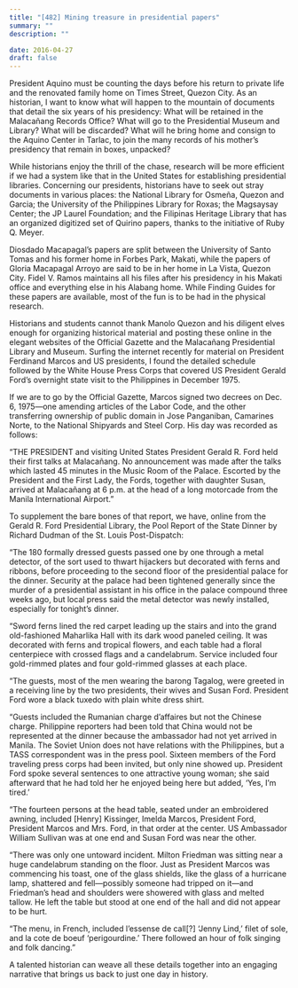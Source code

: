 ```yaml
---
title: "[482] Mining treasure in presidential papers"
summary: ""
description: ""

date: 2016-04-27
draft: false
---
```


President Aquino must be counting the days before his return to private life and the renovated family home on Times Street, Quezon City. As an historian, I want to know what will happen to the mountain of documents that detail the six years of his presidency: What will be retained in the Malacañang Records Office? What will go to the Presidential Museum and Library? What will be discarded? What will he bring home and consign to the Aquino Center in Tarlac, to join the many records of his mother’s presidency that remain in boxes, unpacked?

While historians enjoy the thrill of the chase, research will be more efficient if we had a system like that in the United States for establishing presidential libraries. Concerning our presidents, historians have to seek out stray documents in various places: the National Library for Osmeña, Quezon and Garcia; the University of the Philippines Library for Roxas; the Magsaysay Center; the JP Laurel Foundation; and the Filipinas Heritage Library that has an organized digitized set of Quirino papers, thanks to the initiative of Ruby Q. Meyer.

Diosdado Macapagal’s papers are split between the University of Santo Tomas and his former home in Forbes Park, Makati, while the papers of Gloria Macapagal Arroyo are said to be in her home in La Vista, Quezon City. Fidel V. Ramos maintains all his files after his presidency in his Makati office and everything else in his Alabang home. While Finding Guides for these papers are available, most of the fun is to be had in the physical research.

Historians and students cannot thank Manolo Quezon and his diligent elves enough for organizing historical material and posting these online in the elegant websites of the Official Gazette and the Malacañang Presidential Library and Museum. Surfing the internet recently for material on President Ferdinand Marcos and US presidents, I found the detailed schedule followed by the White House Press Corps that covered US President Gerald Ford’s overnight state visit to the Philippines in December 1975.

If we are to go by the Official Gazette, Marcos signed two decrees on Dec. 6, 1975—one amending articles of the Labor Code, and the other transferring ownership of public domain in Jose Panganiban, Camarines Norte, to the National Shipyards and Steel Corp. His day was recorded as follows:

“THE PRESIDENT and visiting United States President Gerald R. Ford held their first talks at Malacañang. No announcement was made after the talks which lasted 45 minutes in the Music Room of the Palace. Escorted by the President and the First Lady, the Fords, together with daughter Susan, arrived at Malacañang at 6 p.m. at the head of a long motorcade from the Manila International Airport.”

To supplement the bare bones of that report, we have, online from the Gerald R. Ford Presidential Library, the Pool Report of the State Dinner by Richard Dudman of the St. Louis Post-Dispatch:

“The 180 formally dressed guests passed one by one through a metal detector, of the sort used to thwart hijackers but decorated with ferns and ribbons, before proceeding to the second floor of the presidential palace for the dinner. Security at the palace had been tightened generally since the murder of a presidential assistant in his office in the palace compound three weeks ago, but local press said the metal detector was newly installed, especially for tonight’s dinner.

“Sword ferns lined the red carpet leading up the stairs and into the grand old-fashioned Maharlika Hall with its dark wood paneled ceiling. It was decorated with ferns and tropical flowers, and each table had a floral centerpiece with crossed flags and a candelabrum. Service included four gold-rimmed plates and four gold-rimmed glasses at each place.

“The guests, most of the men wearing the barong Tagalog, were greeted in a receiving line by the two presidents, their wives and Susan Ford. President Ford wore a black tuxedo with plain white dress shirt.

“Guests included the Rumanian charge d’affaires but not the Chinese charge. Philippine reporters had been told that China would not be represented at the dinner because the ambassador had not yet arrived in Manila. The Soviet Union does not have relations with the Philippines, but a TASS correspondent was in the press pool. Sixteen members of the Ford traveling press corps had been invited, but only nine showed up. President Ford spoke several sentences to one attractive young woman; she said afterward that he had told her he enjoyed being here but added, ‘Yes, I’m tired.’

“The fourteen persons at the head table, seated under an embroidered awning, included [Henry] Kissinger, Imelda Marcos, President Ford, President Marcos and Mrs. Ford, in that order at the center. US Ambassador William Sullivan was at one end and Susan Ford was near the other.

“There was only one untoward incident. Milton Friedman was sitting near a huge candelabrum standing on the floor. Just as President Marcos was commencing his toast, one of the glass shields, like the glass of a hurricane lamp, shattered and fell—possibly someone had tripped on it—and Friedman’s head and shoulders were showered with glass and melted tallow. He left the table but stood at one end of the hall and did not appear to be hurt.

“The menu, in French, included l’essense de call[?] ‘Jenny Lind,’ filet of sole, and la cote de boeuf ‘perigourdine.’ There followed an hour of folk singing and folk dancing.”

A talented historian can weave all these details together into an engaging narrative that brings us back to just one day in history.

